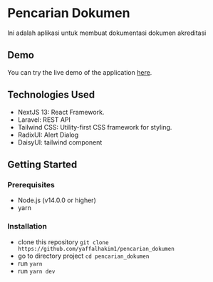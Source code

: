 # Pencarian Dokumen

Ini adalah aplikasi untuk membuat dokumentasi dokumen akreditasi

## Demo

You can try the live demo of the application [here](https://spda.vercel.app/).

## Technologies Used

- NextJS 13: React Framework.
- Laravel: REST API
- Tailwind CSS: Utility-first CSS framework for styling.
- RadixUI: Alert Dialog
- DaisyUI: tailwind component

## Getting Started

### Prerequisites

- Node.js (v14.0.0 or higher)
- yarn
### Installation

- clone this repository `git clone https://github.com/yaffalhakim1/pencarian_dokumen`
- go to directory project  `cd pencarian_dokumen`
- run `yarn`
- run `yarn dev`
